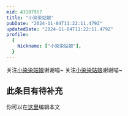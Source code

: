 ```yaml
---
mid: 43187957
title: "小染染姑娘"
pubDate: "2024-11-04T11:22:11.479Z"
updatedDate: "2024-11-04T11:22:11.479Z"
profile:
  {
    Nickname: ["小染染姑娘"],
  }
---
```


关注[小染染姑娘](https://space.bilibili.com/43187957)谢谢喵~ 关注[小染染姑娘](https://space.bilibili.com/43187957)谢谢喵~

## 此条目有待补充
你可以在[这里](https://github.com/Yuhanawa/VTuber.ICU-Content/edit/master/v/小染染姑娘/index.md)编辑本文

